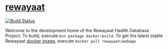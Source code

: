 # [rewayaat](http://rewayaat.info) 
[![Build Status](https://travis-ci.org/rewayaat/rewayaat.svg?branch=master)](https://travis-ci.org/rewayaat/rewayaat)



Welcome to the development home of the Rewayaat Hadith Database Project. To build, execute ```mvn package docker:build```. To get the latest stable Rewayaat [docker image](https://hub.docker.com/r/rewayaat/webapp/), execute ```docker pull rewayaat/webapp``` 

